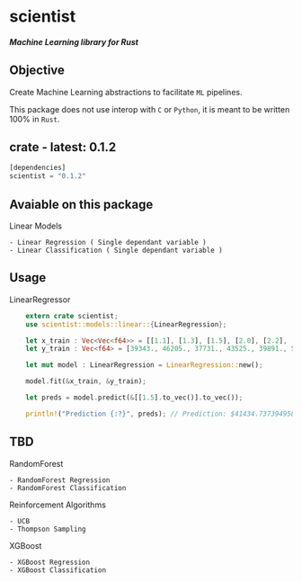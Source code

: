 # scientist

##### Machine Learning library for Rust

## Objective
Create Machine Learning abstractions to facilitate `ML` pipelines.

This package does not use interop with `C` or `Python`, it is meant to be written 100% in `Rust`.
## crate - latest: 0.1.2
```rust
[dependencies]
scientist = "0.1.2"
```


## Avaiable on this package

Linear Models
    
    - Linear Regression ( Single dependant variable )
    - Linear Classification ( Single dependant variable )
    
## Usage

LinearRegressor
```rust
    extern crate scientist;
    use scientist::models::linear::{LinearRegression};

    let x_train : Vec<Vec<f64>> = [[1.1], [1.3], [1.5], [2.0], [2.2], [2.9], [3.0]].to_vec().iter().map(|x| x.to_vec()).collect();
    let y_train : Vec<f64> = [39343., 46205., 37731., 43525., 39891., 56642., 60150.].to_vec();

    let mut model : LinearRegression = LinearRegression::new();

    model.fit(&x_train, &y_train);

    let preds = model.predict(&[[1.5].to_vec()].to_vec());

    println!("Prediction {:?}", preds); // Prediction: $41434.737394958
```    
    


## TBD
RandomForest
    
    - RandomForest Regression
    - RandomForest Classification
    
Reinforcement Algorithms
    
    - UCB
    - Thompson Sampling

XGBoost

    - XGBoost Regression
    - XGBoost Classification